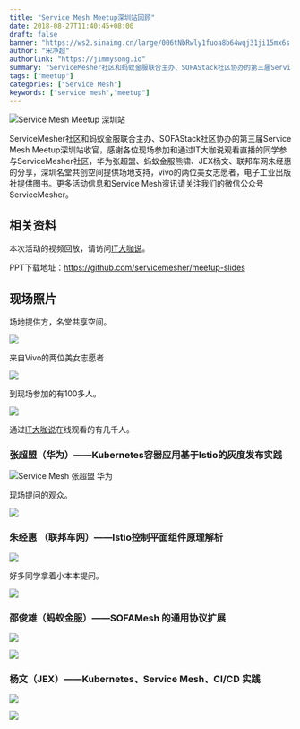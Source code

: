 ```yaml
---
title: "Service Mesh Meetup深圳站回顾"
date: 2018-08-27T11:40:45+08:00
draft: false
banner: "https://ws2.sinaimg.cn/large/006tNbRwly1fuoa8b64wqj31ji15mx6s.jpg"
author: "宋净超"
authorlink: "https://jimmysong.io"
summary: "ServiceMesher社区和蚂蚁金服联合主办、SOFAStack社区协办的第三届Service Mesh Meetup深圳站收官，华为张超盟、蚂蚁金服熊啸、JEX杨文、联邦车网朱经惠给大家带来分享。"
tags: ["meetup"]
categories: ["Service Mesh"]
keywords: ["service mesh","meetup"]
---
```


![Service Mesh Meetup 深圳站](https://ws3.sinaimg.cn/large/006tNbRwgy1fuo41nap0jj318w0txgyl.jpg)

ServiceMesher社区和蚂蚁金服联合主办、SOFAStack社区协办的第三届Service Mesh Meetup深圳站收官，感谢各位现场参加和通过IT大咖说观看直播的同学参与ServiceMesher社区，华为张超盟、蚂蚁金服熊啸、JEX杨文、联邦车网朱经惠的分享，深圳名堂共创空间提供场地支持，vivo的两位美女志愿者，电子工业出版社提供图书。更多活动信息和Service Mesh资讯请关注我们的微信公众号ServiceMesher。

## 相关资料	

本次活动的视频回放，请访问[IT大咖说](http://www.itdks.com/eventlist/detail/2549)。

PPT下载地址：https://github.com/servicemesher/meetup-slides

## 现场照片

场地提供方，名堂共享空间。

![](https://ws4.sinaimg.cn/large/006tNbRwly1fuo46qj051j31da0w8x4k.jpg)

来自Vivo的两位美女志愿者

![](https://ws4.sinaimg.cn/large/006tNbRwly1fuo45qvss5j31460qwb29.jpg)

到现场参加的有100多人。

![](https://ws3.sinaimg.cn/large/006tNbRwly1fuo43u5brwj31kw11te83.jpg)

通过[IT大咖说](http://www.itdks.com/eventlist/detail/2549)在线观看的有几千人。

### 张超盟（华为）——Kubernetes容器应用基于Istio的灰度发布实践

![Service Mesh 张超盟 华为](https://ws4.sinaimg.cn/large/006tNbRwly1fuo49ba8t1j318k0tunpd.jpg)

现场提问的观众。

![](https://ws2.sinaimg.cn/large/006tNbRwly1fuo4c33nb8j31d20wsx6p.jpg)

### 朱经惠 （联邦车网）——Istio控制平面组件原理解析

![](https://ws3.sinaimg.cn/large/006tNbRwly1fuo8cdv8ucj31ca0w21ky.jpg)

好多同学拿着小本本提问。

![](https://ws2.sinaimg.cn/large/006tNbRwly1fuo8dpztynj31ca0w84qq.jpg)

### 邵俊雄（蚂蚁金服）——SOFAMesh 的通用协议扩展

![](https://ws4.sinaimg.cn/large/006tNbRwly1fuo8f2jjhcj31c20w0qv5.jpg)

![](https://ws1.sinaimg.cn/large/006tNbRwly1fuo8fucll1j31c40vy4qq.jpg)

### 杨文（JEX）——Kubernetes、Service Mesh、CI/CD 实践

![](https://ws2.sinaimg.cn/large/006tNbRwly1fuo8gb5mwqj31bo0vy1ky.jpg)

![](https://ws4.sinaimg.cn/large/006tNbRwly1fuo8h8kr3gj31ca0wab2a.jpg)

